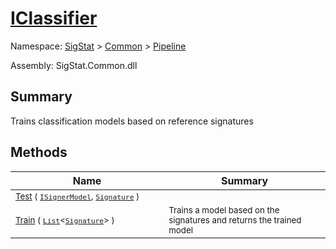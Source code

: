 # [IClassifier](./IClassifier.md)

Namespace: [SigStat]() > [Common](./../README.md) > [Pipeline](./README.md)

Assembly: SigStat.Common.dll

## Summary
Trains classification models based on reference signatures

## Methods

| Name<div><a href="#"><img width=400></a></div> | Summary<div><a href="#"><img width=475></a></div> | 
| --- | --- | 
| <sub>[Test](./Methods/IClassifier-Test.md) ( [`ISignerModel`](./ISignerModel.md), [`Signature`](./../Signature.md) )</sub> | <sub></sub> | 
| <sub>[Train](./Methods/IClassifier-Train.md) ( [`List`](https://docs.microsoft.com/en-us/dotnet/api/System.Collections.Generic.List-1)\<[`Signature`](./../Signature.md)> )</sub> | <sub>Trains a model based on the signatures and returns the trained model</sub> | 


